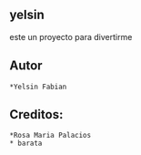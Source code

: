 yelsin
------------------------------
este un proyecto para divertirme

Autor
----------------
    *Yelsin Fabian

Creditos:
---------
    *Rosa Maria Palacios
    * barata